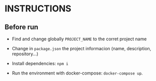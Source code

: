 # INSTRUCTIONS

## Before run

- Find and change globally `PROJECT_NAME` to the corret project name

- Change in `package.json` the project informacion (name, description, repository...)

- Install dependencies:  `npm i`

- Run the environment with docker-compose:  `docker-compose up`.
